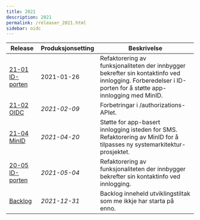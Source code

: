 ```yaml
---
title: 2021
description: 2021
permalink: /releaser_2021.html
sidebar: oidc
---
```


|Release|Produksjonsetting|Beskrivelse|
|-|-|-|
|[21-01 ID-porten](21-01_ID-porten.html)|2021-01-26| Refaktorering av funksjonaliteten der innbygger bekrefter sin kontaktinfo ved innlogging.  Forberedelser i ID-porten for å støtte app-innlogging med MinID. |
|[21-02 OIDC](21-02_OIDC.html)|*2021-02-09*| Forbetringar i /authorizations-APIet. |
|[21-04 MinID](21-04_MinID.html)|*2021-04-20*| Støtte for app-basert innlogging isteden for SMS.  Refaktorering av MinID for å tilpasses ny systemarkitektur-prosjektet. |
|[20-05 ID-porten](20-05_ID-porten.html)|*2021-05-04*| Refaktorering av funksjonaliteten der innbygger bekrefter sin kontaktinfo ved innlogging. |
|[Backlog](Backlog.html)|*2021-12-31*| Backlog inneheld utviklingstiltak som me ikkje har starta på enno.  |
